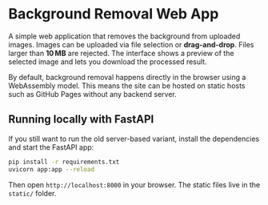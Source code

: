 # Background Removal Web App

A simple web application that removes the background from uploaded images.
Images can be uploaded via file selection or **drag-and-drop**. Files larger
than **10 MB** are rejected. The interface shows a preview of the selected image
and lets you download the processed result.

By default, background removal happens directly in the browser using a
WebAssembly model. This means the site can be hosted on static hosts such as
GitHub Pages without any backend server.

## Running locally with FastAPI

If you still want to run the old server-based variant, install the
dependencies and start the FastAPI app:

```bash
pip install -r requirements.txt
uvicorn app:app --reload
```

Then open `http://localhost:8000` in your browser. The static files live in the
`static/` folder.
